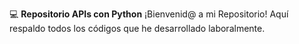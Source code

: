 💻 **Repositorio APIs con Python**
¡Bienvenid@ a mi Repositorio! Aquí respaldo todos los códigos que he desarrollado laboralmente. 
